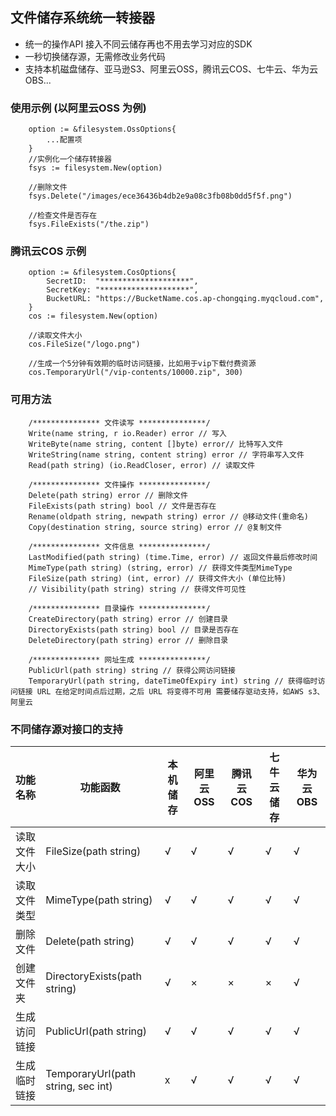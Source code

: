 ## 文件储存系统统一转接器

- 统一的操作API 接入不同云储存再也不用去学习对应的SDK
- 一秒切换储存源，无需修改业务代码
- 支持本机磁盘储存、亚马逊S3、阿里云OSS，腾讯云COS、七牛云、华为云OBS...


### 使用示例 (以阿里云OSS 为例)
```
    option := &filesystem.OssOptions{
        ...配置项
	}
    //实例化一个储存转接器
	fsys := filesystem.New(option)

    //删除文件
    fsys.Delete("/images/ece36436b4db2e9a08c3fb08b0dd5f5f.png")

    //检查文件是否存在
    fsys.FileExists("/the.zip")
```


### 腾讯云COS 示例
```
    option := &filesystem.CosOptions{
		SecretID:  "********************",
		SecretKey: "********************",
		BucketURL: "https://BucketName.cos.ap-chongqing.myqcloud.com",
	}
	cos := filesystem.New(option)

    //读取文件大小
    cos.FileSize("/logo.png")

    //生成一个5分钟有效期的临时访问链接，比如用于vip下载付费资源
    cos.TemporaryUrl("/vip-contents/10000.zip", 300)
```

### 可用方法
```
    /*************** 文件读写 ***************/
    Write(name string, r io.Reader) error // 写入
    WriteByte(name string, content []byte) error// 比特写入文件
    WriteString(name string, content string) error // 字符串写入文件
    Read(path string) (io.ReadCloser, error) // 读取文件

    /*************** 文件操作 ***************/
    Delete(path string) error // 删除文件
    FileExists(path string) bool // 文件是否存在
    Rename(oldpath string, newpath string) error // @移动文件(重命名)
    Copy(destination string, source string) error // @复制文件

    /*************** 文件信息 ***************/
    LastModified(path string) (time.Time, error) // 返回文件最后修改时间
    MimeType(path string) (string, error) // 获得文件类型MimeType
    FileSize(path string) (int, error) // 获得文件大小 (单位比特)
    // Visibility(path string) string // 获得文件可见性

    /*************** 目录操作 ***************/
    CreateDirectory(path string) error // 创建目录
    DirectoryExists(path string) bool // 目录是否存在
    DeleteDirectory(path string) error // 删除目录

    /*************** 网址生成 ***************/
    PublicUrl(path string) string // 获得公网访问链接
    TemporaryUrl(path string, dateTimeOfExpiry int) string // 获得临时访问链接 URL 在给定时间点后过期，之后 URL 将变得不可用 需要储存驱动支持，如AWS s3、阿里云
```



### 不同储存源对接口的支持
| 功能名称 | 功能函数 | 本机储存 | 阿里云OSS | 腾讯云COS | 七牛云储存  | 华为云OBS  |
| ------------ | ------------ | ------------ | ------------ | ------------ | ------------ | ------------ |
|  读取文件大小 | FileSize(path string)  | √ | √ | √ | √ | √ |
|  读取文件类型 | MimeType(path string)  | √ | √ | √ | √ | √ |
|  删除文件 | Delete(path string)  | √ | √ | √ | √ | √ |
|  创建文件夹 | DirectoryExists(path string) | √ | × | × | × | √ |
|  生成访问链接 | PublicUrl(path string)  | √ | √ | √ | √ | √ |
|  生成临时链接 | TemporaryUrl(path string, sec int)  | x | √ | √ | √ | √ |



